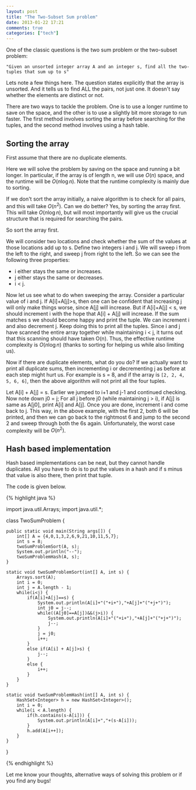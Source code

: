 ```yaml
---
layout: post
title: "The Two-Subset Sum problem"
date: 2013-01-22 17:21
comments: true
categories: ["tech"]
---
```


One of the classic questions is the two sum problem or the two-subset problem:

	"Given an unsorted integer array A and an integer s, find all the two-tuples that sum up to s"

Lets note a few things here. The question states explicitly that the array is unsorted. And it tells us to find ALL the pairs, not just one. It doesn't say whether the elements are distinct or not. 

There are two ways to tackle the problem. One is to use a longer runtime to save on the space, and the other is to use a slightly bit more storage to run faster. The first method involves sorting the array before searching for the tuples, and the second method involves using a hash table. 

<!-- more -->

## Sorting the array

First assume that there are no duplicate elements. 

Here we will solve the problem by saving on the space and 
running a bit longer. In particular, if the array is of length n, we will use $O(n)$ space, and the runtime will be $O(n\log n)$. Note that the runtime complexity is mainly due to sorting. 

If we don't sort the array initially, a naive algorithm is to check for all pairs, and this will take $O(n^2)$. Can we do better? Yes, by sorting the array first. This will take $O(n\log n)$, but will most importantly will give us the crucial structure that is required for searching the pairs. 

So sort the array first. 

We will consider two locations and check whether the sum of the values at those locations add up to s. Define two integers i and j. We will sweep i from the left to the right, and sweep j from right to the left. So we can see the following three properties:

* i either stays the same or increases. 
* j either stays the same or decreases. 
* i < j. 

Now let us see what to do when sweeping the array. Consider a particular value of i and j. 
If A[i]+A[j]>s, then one can be confident that increasing j will only make things worse, since A[j] will increase. But if A[i]+A[j] < s, we should increment i with the hope that A[i] + A[j] will increase. If the sum matches s we should become happy and print the tuple. We can increment i and also decrement j. Keep doing this to print all the tuples. Since i and j have scanned the entire array together while maintaining i < j, it turns out that this scanning should have taken O(n). Thus, the effective runtime complexity is $O(n\log n)$ (thanks to sorting for helping us while also limiting us).

Now if there are duplicate elements, what do you do? If we actually want to print all duplicate sums, then incrementing i or decrementing j as before at each step might hurt us. For example is s = 8, and if the array is `[2, 2, 4, 5, 6, 6]`, then the above algorithm will not print all the four tuples. 

Let A[i] + A[j] = s. Earlier we jumped to i+1 and j-1 and continued checking. Now note down j0 = j; For all j before j0 (while maintaining j > i), if A[j] is same as A[j0], print A[i] and A[j]. Once you are done, increment i and come back to j. This way, in the above example, with the first 2, both 6 will be printed, and then we can go back to the rightmost 6 and jump to the second 2 and sweep through both the 6s again. Unfortunately, the worst case complexity will be $O(n^2)$.

## Hash based implementation

Hash based implementations can be neat, but they cannot handle duplicates. All you have to do is to put the values in a hash and if s minus that value is also there, then print that tuple. 

The code is given below.  


{% highlight java %}

import java.util.Arrays;
import java.util.*;

class TwoSumProblem {

    public static void main(String args[]) {
        int[] A = {4,0,1,3,2,6,9,21,10,11,5,7};
        int s = 8;
        twoSumProblemSort(A, s);
        System.out.println("--");
        twoSumProblemHash(A, s);
    }

    static void twoSumProblemSort(int[] A, int s) {
    	Arrays.sort(A);
    	int i = 0;
    	int j = A.length - 1;
    	while(i<j) {
    		if(A[i]+A[j]==s) {
    			System.out.println(A[i]+"("+i+"),"+A[j]+"("+j+")");
    			int j0 = j--;
    			while((A[j0]==A[j])&&(j>i)) {
    				System.out.println(A[i]+"("+i+"),"+A[j]+"("+j+")");
    				j--;
    			}
    			j = j0;
    			i++;
    		}
    		else if(A[i] + A[j]>s) {
    			j--;
    		}
    		else {
    			i++;
    		}
    	}
    }

    static void twoSumProblemHash(int[] A, int s) {
    	HashSet<Integer> h = new HashSet<Integer>();
    	int i = 0;
    	while(i < A.length) {
    		if(h.contains(s-A[i])) {
    			System.out.println(A[i]+","+(s-A[i]));
    		}
    		h.add(A[i++]);
    	}
    }
}

{% endhighlight %}

Let me know your thoughts, alternative ways of solving this problem or if you find any bugs!